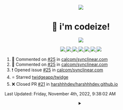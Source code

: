<p align="center">
    <img src="https://avatars.githubusercontent.com/u/63158950?s=400&u=dd76c829ae30921e131dcbe7c830dc368e2d6e8a&v=4" />
</p>

<h1 align="center">
    👋 i'm codeize!
</h1>

<p align="center">
  <a href="https://skillicons.dev">
    <img align="center" src="https://skillicons.dev/icons?i=discord,bots,ts,nodejs,mongodb,react" />
  </a>
</p>

<p align="center">
  <a href="https://discord.com/users/668423998777982997">
    <img src="https://nocache.advaith.workers.dev?url=https://img.shields.io/endpoint?url=https://dev.discordprofiles.me/api/badge/status/668423998777982997?simple=true" />
    <img src="https://nocache.advaith.workers.dev?url=https://img.shields.io/endpoint?url=https://dev.discordprofiles.me/api/badge/vscode/668423998777982997" />
    <img src="https://nocache.advaith.workers.dev?url=https://img.shields.io/endpoint?url=https://dev.discordprofiles.me/api/badge/playing/668423998777982997" />
    <img src="https://nocache.advaith.workers.dev?url=https://img.shields.io/endpoint?url=https://dev.discordprofiles.me/api/badge/spotify/668423998777982997" />
    <img src="https://komarev.com/ghpvc/?username=codeize" />
    <img src="https://hits.link/hits?url=https%3A%2F%2Fgithub.com%2FCodeize" />
    <a href="https://discord.gg/ZsJnSxHdgD"><img src="https://invidget.switchblade.xyz/ZsJnSxHdgD" /></a>
  </a>
</p>

<!--RECENT_ACTIVITY:start-->
1. 💬 Commented on [#25](https://github.com/calcom/synclinear.com/issues/25#issuecomment-1302598359) in [calcom/synclinear.com](https://github.com/calcom/synclinear.com)
2. 💬 Commented on [#25](https://github.com/calcom/synclinear.com/issues/25#issuecomment-1302546463) in [calcom/synclinear.com](https://github.com/calcom/synclinear.com)
3. ❗️ Opened issue [#25](https://github.com/calcom/synclinear.com/issues/25) in [calcom/synclinear.com](https://github.com/calcom/synclinear.com)
4. ⭐ Starred [twidgeapp/twidge](https://github.com/twidgeapp/twidge)
5. ❌ Closed PR [#21](https://github.com/harshhhdev/harshhhdev.github.io/pull/21) in [harshhhdev/harshhhdev.github.io](https://github.com/harshhhdev/harshhhdev.github.io)
<!--RECENT_ACTIVITY:end-->

<!--RECENT_ACTIVITY:last_update-->
Last Updated: Friday, November 4th, 2022, 9:38:02 AM
<!--RECENT_ACTIVITY:last_update_end-->

<details align="center">
  <summary></summary>
  <a href="https://spotify-github-profile.vercel.app/api/view?uid=av3h9dhe0rlwk1wi7e5f9mwhg&redirect=true">
    <img alt="spotify github profile" src="https://spotify-github-profile.vercel.app/api/view?uid=av3h9dhe0rlwk1wi7e5f9mwhg&cover_image=true&theme=compact">
  </a>
</details>
